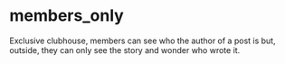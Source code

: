 # members_only
Exclusive clubhouse, members can see who the author of a post is but, outside, they can only see the story and wonder who wrote it.
